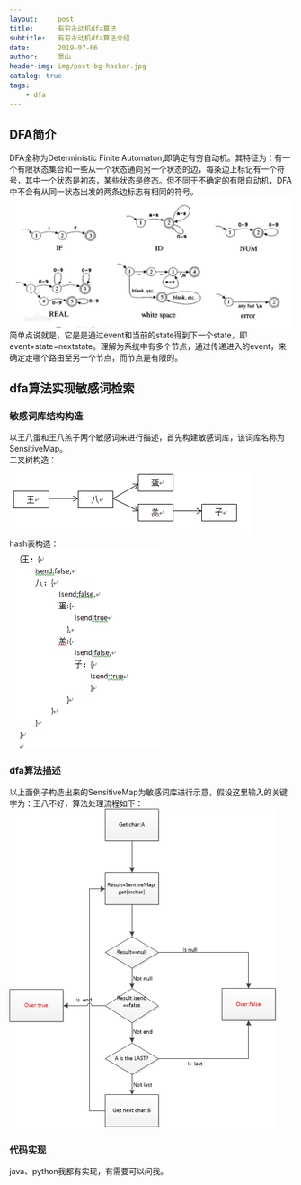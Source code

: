 ```yaml
---
layout:     post
title:      有穷永动机dfa算法
subtitle:   有穷永动机dfa算法介绍
date:       2019-07-06
author:     景山
header-img: img/post-bg-hacker.jpg
catalog: true
tags:
    - dfa
---
```


## DFA简介
DFA全称为Deterministic Finite Automaton,即确定有穷自动机。其特征为：有一个有限状态集合和一些从一个状态通向另一个状态的边，每条边上标记有一个符号，其中一个状态是初态，某些状态是终态。但不同于不确定的有限自动机，DFA中不会有从同一状态出发的两条边标志有相同的符号。
![dfa](/img/post/dfa.jpg)  
简单点说就是，它是是通过event和当前的state得到下一个state，即event+state=nextstate。理解为系统中有多个节点，通过传递进入的event，来确定走哪个路由至另一个节点，而节点是有限的。

## dfa算法实现敏感词检索
### 敏感词库结构构造
以王八蛋和王八羔子两个敏感词来进行描述，首先构建敏感词库，该词库名称为SensitiveMap。  
二叉树构造：  
![dfa](/img/post/dfa-sentive-tree.png)  
hash表构造：  
![dfa](/img/post/dfa-sentive-hash.png)  
### dfa算法描述
以上面例子构造出来的SensitiveMap为敏感词库进行示意，假设这里输入的关键字为：王八不好，算法处理流程如下：  
![dfa](/img/post/dfa-sentive-flow.png)  
### 代码实现
java、python我都有实现，有需要可以问我。
